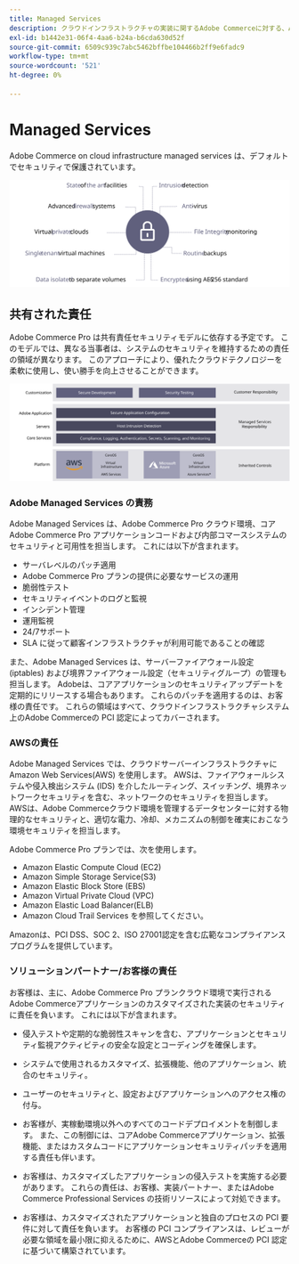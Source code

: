```yaml
---
title: Managed Services
description: クラウドインフラストラクチャの実装に関するAdobe Commerceに対する、Adobe Managed Services、お客様、クラウドサービスプロバイダーの責任を確認します。
exl-id: b1442e31-06f4-4aa6-b24a-b6cda630d52f
source-git-commit: 6509c939c7abc5462bffbe104466b2ff9e6fadc9
workflow-type: tm+mt
source-wordcount: '521'
ht-degree: 0%

---
```


# Managed Services

Adobe Commerce on cloud infrastructure managed services は、デフォルトでセキュリティで保護されています。

![Adobe Commerce Managed Services を示す図](../../../assets/playbooks/managed-services.svg)

## 共有された責任

Adobe Commerce Pro は共有責任セキュリティモデルに依存する予定です。 このモデルでは、異なる当事者は、システムのセキュリティを維持するための責任の領域が異なります。 このアプローチにより、優れたクラウドテクノロジーを柔軟に使用し、使い勝手を向上させることができます。

![Adobe Commerce共有職責モデルを示す図](../../../assets/playbooks/shared-responsibility.svg)

### Adobe Managed Services の責務

Adobe Managed Services は、Adobe Commerce Pro クラウド環境、コアAdobe Commerce Pro アプリケーションコードおよび内部コマースシステムのセキュリティと可用性を担当します。 これには以下が含まれます。

- サーバレベルのパッチ適用
- Adobe Commerce Pro プランの提供に必要なサービスの運用
- 脆弱性テスト
- セキュリティイベントのログと監視
- インシデント管理
- 運用監視
- 24/7サポート
- SLA に従って顧客インフラストラクチャが利用可能であることの確認

また、Adobe Managed Services は、サーバーファイアウォール設定 (iptables) および境界ファイアウォール設定（セキュリティグループ）の管理も担当します。 Adobeは、コアアプリケーションのセキュリティアップデートを定期的にリリースする場合もあります。 これらのパッチを適用するのは、お客様の責任です。 これらの領域はすべて、クラウドインフラストラクチャシステム上のAdobe Commerceの PCI 認定によってカバーされます。

### AWSの責任

Adobe Managed Services では、クラウドサーバーインフラストラクチャにAmazon Web Services(AWS) を使用します。 AWSは、ファイアウォールシステムや侵入検出システム (IDS) を介したルーティング、スイッチング、境界ネットワークセキュリティを含む、ネットワークのセキュリティを担当します。 AWSは、Adobe Commerceクラウド環境を管理するデータセンターに対する物理的なセキュリティと、適切な電力、冷却、メカニズムの制御を確実におこなう環境セキュリティを担当します。

Adobe Commerce Pro プランでは、次を使用します。

- Amazon Elastic Compute Cloud (EC2)
- Amazon Simple Storage Service(S3)
- Amazon Elastic Block Store (EBS)
- Amazon Virtual Private Cloud (VPC)
- Amazon Elastic Load Balancer(ELB)
- Amazon Cloud Trail Services を参照してください。

Amazonは、PCI DSS、SOC 2、ISO 27001認定を含む広範なコンプライアンスプログラムを提供しています。

### ソリューションパートナー/お客様の責任

お客様は、主に、Adobe Commerce Pro プランクラウド環境で実行されるAdobe Commerceアプリケーションのカスタマイズされた実装のセキュリティに責任を負います。 これには以下が含まれます。

- 侵入テストや定期的な脆弱性スキャンを含む、アプリケーションとセキュリティ監視アクティビティの安全な設定とコーディングを確保します。

- システムで使用されるカスタマイズ、拡張機能、他のアプリケーション、統合のセキュリティ。

- ユーザーのセキュリティと、設定およびアプリケーションへのアクセス権の付与。

- お客様が、実稼動環境以外へのすべてのコードデプロイメントを制御します。 また、この制御には、コアAdobe Commerceアプリケーション、拡張機能、またはカスタムコードにアプリケーションセキュリティパッチを適用する責任も伴います。

- お客様は、カスタマイズしたアプリケーションの侵入テストを実施する必要があります。 これらの責任は、お客様、実装パートナー、またはAdobe Commerce Professional Services の技術リソースによって対処できます。

- お客様は、カスタマイズされたアプリケーションと独自のプロセスの PCI 要件に対して責任を負います。 お客様の PCI コンプライアンスは、レビューが必要な領域を最小限に抑えるために、AWSとAdobe Commerceの PCI 認定に基づいて構築されています。
